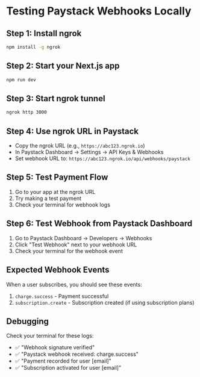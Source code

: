 # Testing Paystack Webhooks Locally

## Step 1: Install ngrok
```bash
npm install -g ngrok
```

## Step 2: Start your Next.js app
```bash
npm run dev
```

## Step 3: Start ngrok tunnel
```bash
ngrok http 3000
```

## Step 4: Use ngrok URL in Paystack
- Copy the ngrok URL (e.g., `https://abc123.ngrok.io`)
- In Paystack Dashboard → Settings → API Keys & Webhooks
- Set webhook URL to: `https://abc123.ngrok.io/api/webhooks/paystack`

## Step 5: Test Payment Flow
1. Go to your app at the ngrok URL
2. Try making a test payment
3. Check your terminal for webhook logs

## Step 6: Test Webhook from Paystack Dashboard
1. Go to Paystack Dashboard → Developers → Webhooks
2. Click "Test Webhook" next to your webhook URL
3. Check your terminal for the webhook event

## Expected Webhook Events

When a user subscribes, you should see these events:
1. `charge.success` - Payment successful
2. `subscription.create` - Subscription created (if using subscription plans)

## Debugging

Check your terminal for these logs:
- ✅ "Webhook signature verified"
- ✅ "Paystack webhook received: charge.success"
- ✅ "Payment recorded for user [email]"
- ✅ "Subscription activated for user [email]"
